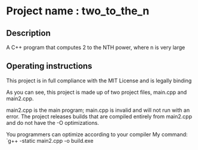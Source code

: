 # Project name : two_to_the_n

## Description

A C++ program that computes 2 to the NTH power, where n is very large

## Operating instructions

This project is in full compliance with the MIT License and is legally binding

As you can see, this project is made up of two project files, main.cpp and main2.cpp.

main2.cpp is the main program; main.cpp is invalid and will not run with an error.
The project releases builds that are compiled entirely from main2.cpp and do not have the -O optimizations.

You programmers can optimize according to your compiler
My command: `g++ -static main2.cpp -o build.exe
